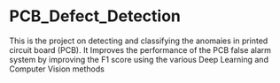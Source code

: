 # PCB_Defect_Detection
This is the project on detecting and classifying the anomaies in printed circuit board (PCB).
It Improves the performance of the PCB false alarm system by improving the F1 score using the various Deep Learning and Computer Vision methods
